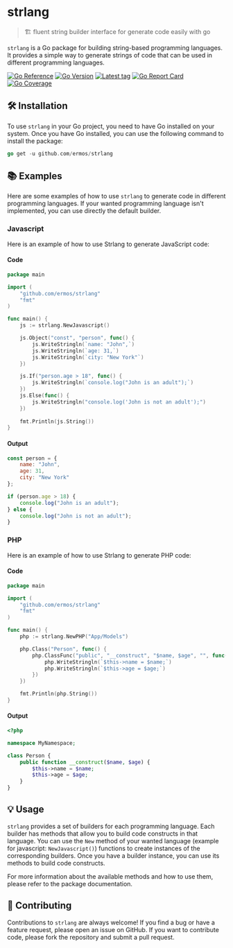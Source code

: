# strlang
> 🏗️ fluent string builder interface for generate code easily with go

`strlang` is a Go package for building string-based programming languages.
It provides a simple way to generate strings of code that can be used
in different programming languages.

[![Go Reference](https://pkg.go.dev/badge/github.com/ermos/strlang.svg)](https://pkg.go.dev/github.com/ermos/strlang)
[![Go Version](https://img.shields.io/github/go-mod/go-version/ermos/strlang?label=version)](https://github.com/ermos/strlang/blob/main/go.mod)
[![Latest tag](https://img.shields.io/github/v/tag/ermos/strlang)](https://github.com/ermos/strlang/tags)
[![Go Report Card](https://goreportcard.com/badge/github.com/ermos/strlang)](https://goreportcard.com/report/github.com/ermos/strlang)
[![Go Coverage](https://github.com/ermos/strlang/wiki/coverage.svg)](https://raw.githack.com/wiki/ermos/strlang/coverage.html)

## 🛠️ Installation

To use `strlang` in your Go project, you need to have Go installed on your system.
Once you have Go installed, you can use the following command to install the package:

```go
go get -u github.com/ermos/strlang
```

## 📚 Examples
Here are some examples of how to use `strlang` to generate code in different programming languages.
If your wanted programming language isn't implemented, you can use directly the default builder.

### Javascript
Here is an example of how to use Strlang to generate JavaScript code:

#### Code
```go
package main

import (
	"github.com/ermos/strlang"
	"fmt"
)

func main() {
	js := strlang.NewJavascript()

	js.Object("const", "person", func() {
		js.WriteStringln(`name: "John",`)
		js.WriteStringln(`age: 31,`)
		js.WriteStringln(`city: "New York"`)
	})

	js.If("person.age > 18", func() {
		js.WriteStringln(`console.log("John is an adult");`)
	})
	js.Else(func() {
		js.WriteStringln("console.log('John is not an adult');")
	})
	
	fmt.Println(js.String())
}
```

#### Output
```javascript
const person = {
    name: "John",
    age: 31,
    city: "New York"
};

if (person.age > 18) {
    console.log("John is an adult");
} else {
    console.log("John is not an adult");
}
```

### PHP
Here is an example of how to use Strlang to generate PHP code:

#### Code
```go
package main

import (
	"github.com/ermos/strlang"
	"fmt"
)

func main() {
	php := strlang.NewPHP("App/Models")

	php.Class("Person", func() {
		php.ClassFunc("public", "__construct", "$name, $age", "", func() {
			php.WriteStringln(`$this->name = $name;`)
			php.WriteStringln(`$this->age = $age;`)
		})
	})

	fmt.Println(php.String())
}
```

#### Output
```php
<?php

namespace MyNamespace;

class Person {
    public function __construct($name, $age) {
        $this->name = $name;
        $this->age = $age;
    }
}
```

## 💡 Usage

`strlang` provides a set of builders for each programming language.
Each builder has methods that allow you to build code constructs in that language.
You can use the `New` method of your wanted language (example for javascript: `NewJavascript()`)
functions to create instances of the corresponding builders.
Once you have a builder instance, you can use its methods to build code constructs.

For more information about the available methods and how to use them, please refer to the package documentation.

## 🤝 Contributing

Contributions to `strlang` are always welcome!
If you find a bug or have a feature request, please open an issue on GitHub.
If you want to contribute code, please fork the repository and submit a pull request.